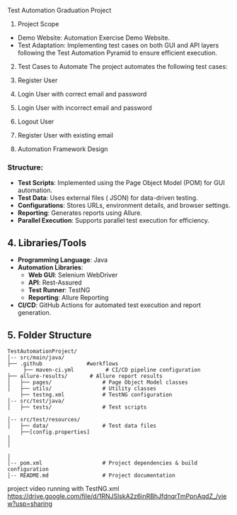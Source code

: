  Test Automation Graduation Project

 1. Project Scope
- Demo Website: Automation Exercise Demo Website.
- Test Adaptation: Implementing test cases on both GUI and API layers following the Test Automation Pyramid to ensure efficient execution.

 2. Test Cases to Automate
The project automates the following test cases:
1. Register User
2. Login User with correct email and password
3. Login User with incorrect email and password
4. Logout User
5. Register User with existing email

 3. Automation Framework Design
### **Structure:**
- **Test Scripts**: Implemented using the Page Object Model (POM) for GUI automation.
- **Test Data**: Uses external files ( JSON) for data-driven testing.
- **Configurations**: Stores URLs, environment details, and browser settings.
- **Reporting**: Generates reports using Allure.
- **Parallel Execution**: Supports parallel test execution for efficiency.

## 4. Libraries/Tools
- **Programming Language**: Java
- **Automation Libraries**:
    - **Web GUI**: Selenium WebDriver
    - **API**: Rest-Assured
    - **Test Runner**: TestNG
    - **Reporting**: Allure Reporting
- **CI/CD**: GitHub Actions for automated test execution and report generation.

## 5. Folder Structure
```
TestAutomationProject/
│-- src/main/java/
├── .github              #workflows
     ├── maven-ci.yml          # CI/CD pipeline configuration
├── allure-results/       # Allure report results
│   ├── pages/                # Page Object Model classes
│   ├── utils/                # Utility classes
    ├── testng.xml            # TestNG configuration
│-- src/test/java/
│   ├── tests/                # Test scripts

│-- src/test/resources/
│   ├── data/                 # Test data files
    ├──[config.properties]
│  
│   

│   
│-- pom.xml                   # Project dependencies & build configuration
│-- README.md                 # Project documentation
```

project video running with TestNG.xml                            
 https://drive.google.com/file/d/1RNJSlskA2z6inRBhJfdnqrTmPpnAqdZ_/view?usp=sharing